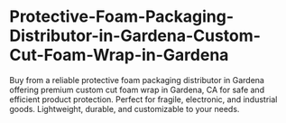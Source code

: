 # Protective-Foam-Packaging-Distributor-in-Gardena-Custom-Cut-Foam-Wrap-in-Gardena
Buy from a reliable protective foam packaging distributor in Gardena offering premium custom cut foam wrap in Gardena, CA for safe and efficient product protection. Perfect for fragile, electronic, and industrial goods. Lightweight, durable, and customizable to your needs.
